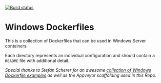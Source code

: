[![Build status](https://ci.appveyor.com/api/projects/status/ypqobqhegniwxvwr?svg=true)](https://ci.appveyor.com/project/vScripter/windows-docker-files)

# Windows Dockerfiles

This is a collection of Dockerfiles that can be used in Windows Server containers.

Each directory represents an individual configuration and should contain a `README` file with additional detail.

_Special thanks to Stefan Scherer for an awesome [collection of Windows Dockerfile examples](https://github.com/StefanScherer/dockerfiles-windows) as well as the Appveyor scaffolding used in this Repo._
